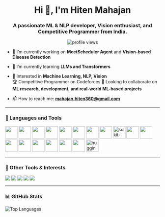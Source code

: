 <h1 align="center">Hi 👋, I'm Hiten Mahajan</h1>
<h3 align="center">A passionate ML & NLP developer, Vision enthusiast, and Competitive Programmer from India.</h3>

<p align="center">
  <img src="https://komarev.com/ghpvc/?username=hiten016&label=Profile%20views&color=0e75b6&style=flat" alt="profile views" />
</p>

- 🔭 I’m currently working on **MeetScheduler Agent** and **Vision-based Disease Detection**

- 🌱 I’m currently learning **LLMs and Transformers**

- 💬 Interested in **Machine Learning, NLP, Vision**  
  🏆 Competitive Programmer on Codeforces
  🤝 Looking to collaborate on **ML research, development, and real-world ML-based projects**

- 📫 How to reach me: **mahajan.hiten360@gmail.com**

---

### 🚀 Languages and Tools

<p align="left">
  <!-- Programming Languages -->
  <img src="https://cdn.jsdelivr.net/gh/devicons/devicon/icons/python/python-original.svg" width="40" height="40"/>
  <img src="https://cdn.jsdelivr.net/gh/devicons/devicon/icons/c/c-original.svg" width="40" height="40"/>
  <img src="https://cdn.jsdelivr.net/gh/devicons/devicon/icons/cplusplus/cplusplus-original.svg" width="40" height="40"/>
  <img src="https://cdn.jsdelivr.net/gh/devicons/devicon/icons/matlab/matlab-original.svg" width="40" height="40"/>

  <!-- Libraries & Frameworks -->
  <img src="https://cdn.jsdelivr.net/gh/devicons/devicon/icons/numpy/numpy-original.svg" width="40" height="40"/>
  <img src="https://cdn.jsdelivr.net/gh/devicons/devicon/icons/pandas/pandas-original.svg" width="40" height="40"/>
  <img src="https://cdn.jsdelivr.net/gh/devicons/devicon/icons/pytorch/pytorch-original.svg" width="40" height="40"/>
  <img src="https://cdn.jsdelivr.net/gh/devicons/devicon/icons/keras/keras-original.svg" width="40" height="40"/>
  <img src="https://upload.wikimedia.org/wikipedia/commons/0/05/Scikit_learn_logo_small.svg" width="40" height="40" alt="scikit-learn"/>
  <img src="https://cdn.jsdelivr.net/gh/devicons/devicon/icons/opencv/opencv-original.svg" width="40" height="40"/>

  <!-- Web Development -->
  <img src="https://cdn.jsdelivr.net/gh/devicons/devicon/icons/react/react-original.svg" width="40" height="40"/>
  <img src="https://cdn.jsdelivr.net/gh/devicons/devicon/icons/fastapi/fastapi-original.svg" width="40" height="40"/>
  <img src="https://cdn.jsdelivr.net/gh/devicons/devicon/icons/django/django-plain.svg" width="40" height="40"/>

  <!-- Tools & Platforms -->
  <img src="https://cdn.jsdelivr.net/gh/devicons/devicon/icons/linux/linux-original.svg" width="40" height="40"/>
  <img src="https://cdn.jsdelivr.net/gh/devicons/devicon/icons/git/git-original.svg" width="40" height="40"/>
  <img src="https://cdn.jsdelivr.net/gh/devicons/devicon/icons/github/github-original.svg" width="40" height="40"/>
  <img src="https://cdn.jsdelivr.net/gh/devicons/devicon/icons/figma/figma-original.svg" width="40" height="40"/>
  <img src="https://huggingface.co/front/assets/huggingface_logo-noborder.svg" width="40" height="40" alt="huggingface"/>
</p>

---

### 🧩 Other Tools & Interests

<p>
  <img src="https://img.shields.io/badge/LangChain-0052CC?style=flat&logo=databricks&logoColor=white" />
  <img src="https://img.shields.io/badge/Ollama-000000?style=flat&logo=OpenAI&logoColor=white" />
  <img src="https://img.shields.io/badge/vLLM-0A66C2?style=flat&logo=python&logoColor=white" />
  <img src="https://img.shields.io/badge/BeautifulSoup-4B8BBE?style=flat&logo=beautifulsoup&logoColor=white" />
  <img src="https://img.shields.io/badge/LLMs-FF6F00?style=flat&logo=openai&logoColor=white" />
</p>

---

### 📊 GitHub Stats

<p align="left">
  <img src="https://github-readme-stats.vercel.app/api/top-langs/?username=hiten016&layout=compact&theme=dracula" alt="Top Languages" />
</p>
